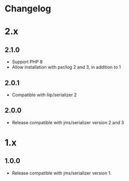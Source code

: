 Changelog
=========

2.x
===

2.1.0
-----

* Support PHP 8
* Allow installation with psr/log 2 and 3, in addition to 1

2.0.1
-----

* Compatible with liip/serializer 2

2.0.0
-----

* Release compatible with jms/serializer version 2 and 3

1.x
===

1.0.0
-----

* Release compatible with jms/serializer version 1.
